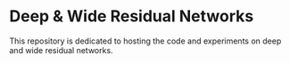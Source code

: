 # Deep & Wide Residual Networks

This repository is dedicated to hosting the code and experiments on deep and wide residual networks.